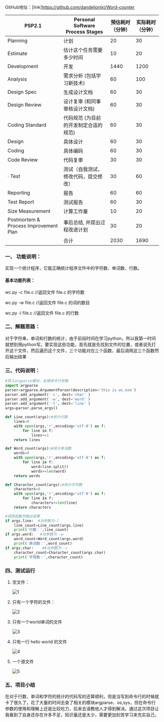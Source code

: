 GitHub地址：[link]https://github.com/dandelionlxj/Word-counter


| PSP2.1                                | Personal Software Process Stages      | 预估耗时（分钟） | 实际耗时（分钟） |
| ------------------------------------- | ------------------------------------- | ---------------- | ---------------- |
| Planning                              | 计划                                  |  20                |      30            |
| Estimate                              | 估计这个任务需要多少时间              |      10            |     20           |
| Development                           | 开发                                  |  1440                |  1200                |
| Analysis                              | 需求分析 (包括学习新技术)             |  60               |         100         |
| Design Spec                           | 生成设计文档                          |  60                |     30             |
| Design Review                         | 设计复审 (和同事审核设计文档)         |     60             |        30          |
| Coding Standard                       | 代码规范 (为目前的开发制定合适的规范) |      60            |           30       |
| Design                                | 具体设计                              |     60             |           30       |
| Coding                                | 具体编码                              |      60            |             30     |
| Code Review                           | 代码复审                              |   30               |               30   |
| · Test                                | 测试（自我测试，修改代码，提交修改）  |     30             |        60          |
| Reporting                             | 报告                                  |  60                |                60  |
| Test Report                           | 测试报告                              |    60              |         30         |
| Size Measurement                      | 计算工作量                            |      10            |        20          |
| Postmortem & Process Improvement Plan | 事后总结, 并提出过程改进计划          |         30         |        20          |
|                                       | 合计                                  |     2030             |   1690               |

### 一、 功能说明：  
  实现一个统计程序，它能正确统计程序文件中的字符数、单词数、行数。

 #### 基本功能列表：

wc.py -c file.c     //返回文件 file.c 的字符数

wc.py -w file.c    //返回文件 file.c 的词的数目  

wc.py -l file.c      //返回文件 file.c 的行数

### 二、解题思路：  
   对于字符串，单词和行数的统计，由于前段时间在学习python，所以我第一时间就想到用python写。要实现这些功能，首先就是先找到文件的位置，或者说先打开这个文件，然后遍历这个文件，三个功能对应三个函数，最后调用这三个函数然后输出结果   
### 三、代码说明：  
```python  
#导入argparse模块，处理命令行参数
import argparse
parser=argparse.ArgumentParser(description='this is wc.exe')
parser.add_argument('-c', dest='char' )
parser.add_argument('-w', dest='word' )
parser.add_argument('-l', dest='line' )
args=parser.parse_args()
```
```python  
def Line_count(args):#统计行数
	lines=0
	with open(args,'r',encoding='utf-8') as f:
		for line in f:
			lines+=1
	return lines
```

```python
def Word_count(args):#统计单词数
	words=0
	with open(args,'r',encoding='utf-8') as f:
		for line in f:
			word=line.split()
			words+=len(word)
	return words
```

```python
def Character_count(args):#统计字符数
	characters=0
	with open(args,'r',encoding='utf-8') as f:
		for line in f:
			characters+=len(line)
	return characters
```

```python
#调用函数并输出结果
if args.line:  #当参数为-l
	line_count=Line_count(args.line)
	print('行数：',line_count)
if args.word:   #当参数为 -w
	word_count=Word_count(args.word)
	print('单词数：',word_count)
if args.char:    ##当参数为 -c
	character_count=Character_count(args.char)
	print('字母数：',character_count)
```

###   

### 四、测试运行  

1. 空文件：

   ![1](https://github.com/dandelionlxj/wc/blob/master/1.png)

2. 只有一个字符的文件：

   ![2](https://github.com/dandelionlxj/wc/blob/master/2.png)

3. 只有一个world单词的文件

   ![3](https://github.com/dandelionlxj/wc/blob/master/3.png)

4. 只有一行 hello world 的文件

   ![4](https://github.com/dandelionlxj/wc/blob/master/4.png)

5. 一个源文件

   ![5](https://github.com/dandelionlxj/wc/blob/master/5.png)

  

### 五、项目小结

   在对于行数、单词和字符的统计的代码写的还算顺利，但是当写到命令行的时候就卡了很久了，花了大量的时间去查了相关的模块argparse、os,sys，但在命令行参数的使用和理解上还是比较吃力，后来去请教他人才得到解决。通过这次项目让我看到了自身还存在许多不足，知识量还是太少，需要更加刻苦学习来充实自己。

